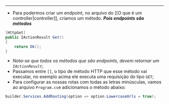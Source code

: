 ___
- Para podermos criar um endpoint, no arquivo do [[O que é um controller|controller]], criamos um método. ***Pois endpoints são métodos***
```c#
[HttpGet]
public IActionResult Get()
{
	return Ok();
}
```
- *Nota-se que todos os métodos que são endpoints, devem retornar um `IActionResult`*;
- Passamos entre `[]`, o tipo de método HTTP que esse método vai executar, no exemplo acima ele executa uma requisição do tipo `GET`;
- Para configurar as nossas rotas com todas as letras minúsculas, vamos ao arquivo `Program.cs`e adicionamos o método abaixo:
```C#
builder.Services.AddRouting(option => option.LowercaseUrls = true);
```